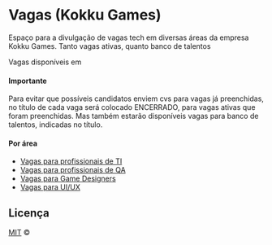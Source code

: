 # Vagas (Kokku Games)

Espaço para a divulgação de vagas tech em diversas áreas da empresa Kokku Games.
Tanto vagas ativas, quanto banco de talentos

Vagas disponíveis em 


#### Importante

Para evitar que possíveis candidatos enviem cvs para vagas já preenchidas, no título de cada vaga será colocado ENCERRADO, para vagas ativas que foram preenchidas. Mas também estarão disponíveis vagas para banco de talentos, indicadas no título.

#### Por área

- [Vagas para profissionais de TI](https://github.com/backend-br/vagas)
- [Vagas para profissionais de QA](https://github.com/frontendbr/vagas)
- [Vagas para Game Designers](https://github.com/chatbotbr/vagas)
- [Vagas para UI/UX](https://github.com/uxbrasil/vagas)
  

## Licença

[MIT](/LICENSE) &copy;
